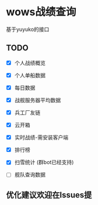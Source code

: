 # wows战绩查询 
基于yuyuko的接口

## TODO  
- [x] 个人战绩概览  
- [x] 个人单船数据  
- [x] 每日数据  
- [x] 战舰服务器平均数据  
- [x] 兵工厂友链  
- [x] 云开箱
- [x] 实时战绩-需安装客户端
- [x] 排行榜  
- [x] 扫雪统计   (群bot已经支持)
- [ ] 舰队查询数据  


## 优化建议欢迎在Issues提